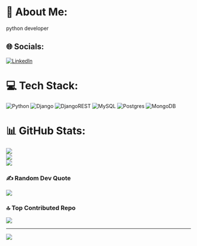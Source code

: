 # 💫 About Me:
python developer


## 🌐 Socials:
[![LinkedIn](https://img.shields.io/badge/LinkedIn-%230077B5.svg?logo=linkedin&logoColor=white)](https://linkedin.com/in/Amirhosseindzh) 

# 💻 Tech Stack:
![Python](https://img.shields.io/badge/python-3670A0?style=flat&logo=python&logoColor=ffdd54) ![Django](https://img.shields.io/badge/django-%23092E20.svg?style=flat&logo=django&logoColor=white) ![DjangoREST](https://img.shields.io/badge/DJANGO-REST-ff1709?style=flat&logo=django&logoColor=white&color=ff1709&labelColor=gray) ![MySQL](https://img.shields.io/badge/mysql-%2300000f.svg?style=flat&logo=mysql&logoColor=white) ![Postgres](https://img.shields.io/badge/postgres-%23316192.svg?style=flat&logo=postgresql&logoColor=white) ![MongoDB](https://img.shields.io/badge/MongoDB-%234ea94b.svg?style=flat&logo=mongodb&logoColor=white)
# 📊 GitHub Stats:
![](https://github-readme-stats.vercel.app/api?username=Amirhoseindzh&theme=vue-dark&hide_border=true&include_all_commits=true&count_private=true)<br/>
![](https://github-readme-streak-stats.herokuapp.com/?user=Amirhoseindzh&theme=vue-dark&hide_border=true)<br/>
![](https://github-readme-stats.vercel.app/api/top-langs/?username=Amirhoseindzh&theme=vue-dark&hide_border=true&include_all_commits=true&count_private=true&layout=compact)

### ✍️ Random Dev Quote
![](https://quotes-github-readme.vercel.app/api?type=horizontal&theme=gruvbox)

### 🔝 Top Contributed Repo
![](https://github-contributor-stats.vercel.app/api?username=Amirhoseindzh&limit=5&theme=apprentice&combine_all_yearly_contributions=true)

---
[![](https://visitcount.itsvg.in/api?id=Amirhoseindzh&icon=5&color=3)](https://visitcount.itsvg.in)

<!-- Proudly created with GPRM ( https://gprm.itsvg.in ) -->

